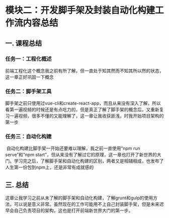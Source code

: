 # 模块二：开发脚手架及封装自动化构建工作流内容总结  

## 一. 课程总结

### 任务一：工程化概述

​	前端工程化这个概念我之前有所了解，但一直处于知其然而不知其所以然的状态，这一章正好巩固一下概念

### 任务二：脚手架工具

​	脚手架之前只使用过vue-cli和create-react-app，而且从来没有深入了解，所以看第一遍视频的时候还是有点吃力的，但是真正了解了脚手架的概念后，又重新复习一遍视频，很多不懂的又能理解了，这一章让我收获匪浅，时我开始项目架构的第一步

### 任务三：自动化构建

​	自动化构建比脚手架一开始还要难以理解，我之前一直使用“npm run serve”和“npm start”，但从来没有了解过它的原理，这一章也打开了新世界的大门。学习完之后，了解脚手架和自动化构建的区别，两者又是相辅相成，也发布了人生第一份包到npm上，还是非常有成就感的

## 三. 总结

​	这章让我学习之前从未了解的脚手架和自动化构建，了解grunt和gulp的使用方法，可以说是意义非常。虽然现在的工作可能用不上自己封装脚手架，但是未来迟早会自己负责项目的架构，这也是打开前端新世界大门的第一步。
